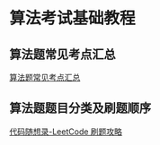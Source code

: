 # 算法考试基础教程



## 算法题常见考点汇总

[算法题常见考点汇总](learning/subjects/Computer/Data-Structures-and-Algorithm/算法题常见考点汇总.md)


## 算法题题目分类及刷题顺序


[代码随想录-LeetCode 刷题攻略](https://github.com/youngyangyang04/leetcode-master/blob/master/README.md)